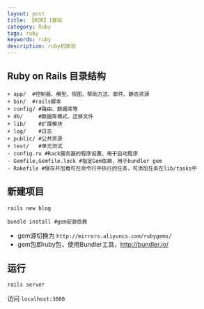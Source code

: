 ```yaml
---
layout: post
title: 【ROR】1基础
category: Ruby
tags: ruby
keywords: ruby
description: ruby初体验
---
```


## Ruby on Rails 目录结构

```
+ app/  #控制器、模型、视图、帮助方法、邮件、静态资源
+ bin/  #rails脚本
+ config/ #路由、数据库等
+ db/     #数据库模式、迁移文件
+ lib/    #扩展模块
+ log/    #日志
+ public/ #公共资源
+ test/   #单元测试
- config.ru #Rack服务器的程序设置、用于启动程序
- Gemfile,Gemfile.lock #指定Gem依赖，用于bundler gem
- Rakefile #保存并加载可在命令行中执行的任务，可添加任务在lib/tasks中
```

## 新建项目

```
rails new blog

bundle install #gem安装依赖
```

* gem源切换为 `http://mirrors.aliyuncs.com/rubygems/`
* gem包即ruby包，使用Bundler工具，http://bundler.io/

## 运行

```
rails server
```

访问 `localhost:3000`
